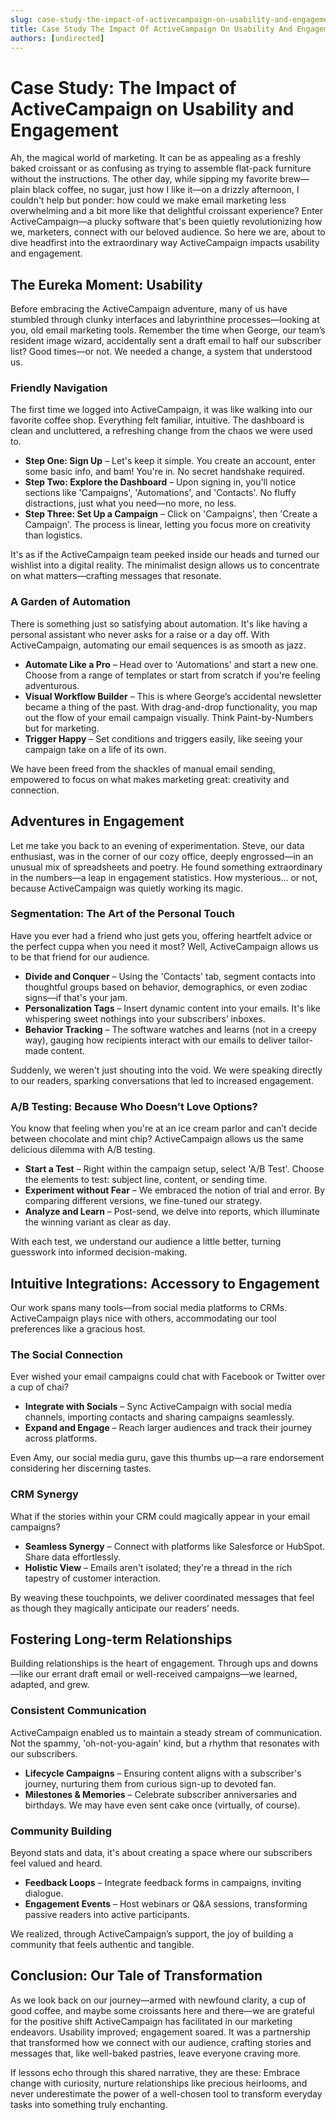 ```yaml
---
slug: case-study-the-impact-of-activecampaign-on-usability-and-engagement
title: Case Study The Impact Of ActiveCampaign On Usability And Engagement
authors: [undirected]
---
```



# Case Study: The Impact of ActiveCampaign on Usability and Engagement

Ah, the magical world of marketing. It can be as appealing as a freshly baked croissant or as confusing as trying to assemble flat-pack furniture without the instructions. The other day, while sipping my favorite brew—plain black coffee, no sugar, just how I like it—on a drizzly afternoon, I couldn't help but ponder: how could we make email marketing less overwhelming and a bit more like that delightful croissant experience? Enter ActiveCampaign—a plucky software that's been quietly revolutionizing how we, marketers, connect with our beloved audience. So here we are, about to dive headfirst into the extraordinary way ActiveCampaign impacts usability and engagement.

## The Eureka Moment: Usability

Before embracing the ActiveCampaign adventure, many of us have stumbled through clunky interfaces and labyrinthine processes—looking at you, old email marketing tools. Remember the time when George, our team’s resident image wizard, accidentally sent a draft email to half our subscriber list? Good times—or not. We needed a change, a system that understood us.

### Friendly Navigation

The first time we logged into ActiveCampaign, it was like walking into our favorite coffee shop. Everything felt familiar, intuitive. The dashboard is clean and uncluttered, a refreshing change from the chaos we were used to.

- **Step One: Sign Up** – Let's keep it simple. You create an account, enter some basic info, and bam! You're in. No secret handshake required.
- **Step Two: Explore the Dashboard** – Upon signing in, you'll notice sections like 'Campaigns', 'Automations', and 'Contacts'. No fluffy distractions, just what you need—no more, no less.
- **Step Three: Set Up a Campaign** – Click on 'Campaigns', then 'Create a Campaign'. The process is linear, letting you focus more on creativity than logistics.

It's as if the ActiveCampaign team peeked inside our heads and turned our wishlist into a digital reality. The minimalist design allows us to concentrate on what matters—crafting messages that resonate.

### A Garden of Automation

There is something just so satisfying about automation. It's like having a personal assistant who never asks for a raise or a day off. With ActiveCampaign, automating our email sequences is as smooth as jazz.

- **Automate Like a Pro** – Head over to 'Automations' and start a new one. Choose from a range of templates or start from scratch if you're feeling adventurous.
- **Visual Workflow Builder** – This is where George’s accidental newsletter became a thing of the past. With drag-and-drop functionality, you map out the flow of your email campaign visually. Think Paint-by-Numbers but for marketing.
- **Trigger Happy** – Set conditions and triggers easily, like seeing your campaign take on a life of its own.

We have been freed from the shackles of manual email sending, empowered to focus on what makes marketing great: creativity and connection.

## Adventures in Engagement

Let me take you back to an evening of experimentation. Steve, our data enthusiast, was in the corner of our cozy office, deeply engrossed—in an unusual mix of spreadsheets and poetry. He found something extraordinary in the numbers—a leap in engagement statistics. How mysterious... or not, because ActiveCampaign was quietly working its magic.

### Segmentation: The Art of the Personal Touch

Have you ever had a friend who just gets you, offering heartfelt advice or the perfect cuppa when you need it most? Well, ActiveCampaign allows us to be that friend for our audience.

- **Divide and Conquer** – Using the 'Contacts' tab, segment contacts into thoughtful groups based on behavior, demographics, or even zodiac signs—if that's your jam.
- **Personalization Tags** – Insert dynamic content into your emails. It's like whispering sweet nothings into your subscribers’ inboxes.
- **Behavior Tracking** – The software watches and learns (not in a creepy way), gauging how recipients interact with our emails to deliver tailor-made content.

Suddenly, we weren't just shouting into the void. We were speaking directly to our readers, sparking conversations that led to increased engagement.

### A/B Testing: Because Who Doesn’t Love Options?

You know that feeling when you're at an ice cream parlor and can’t decide between chocolate and mint chip? ActiveCampaign allows us the same delicious dilemma with A/B testing.

- **Start a Test** – Right within the campaign setup, select 'A/B Test'. Choose the elements to test: subject line, content, or sending time.
- **Experiment without Fear** – We embraced the notion of trial and error. By comparing different versions, we fine-tuned our strategy.
- **Analyze and Learn** – Post-send, we delve into reports, which illuminate the winning variant as clear as day.

With each test, we understand our audience a little better, turning guesswork into informed decision-making.

## Intuitive Integrations: Accessory to Engagement

Our work spans many tools—from social media platforms to CRMs. ActiveCampaign plays nice with others, accommodating our tool preferences like a gracious host.

### The Social Connection

Ever wished your email campaigns could chat with Facebook or Twitter over a cup of chai?

- **Integrate with Socials** – Sync ActiveCampaign with social media channels, importing contacts and sharing campaigns seamlessly.
- **Expand and Engage** – Reach larger audiences and track their journey across platforms.

Even Amy, our social media guru, gave this thumbs up—a rare endorsement considering her discerning tastes.

### CRM Synergy

What if the stories within your CRM could magically appear in your email campaigns?

- **Seamless Synergy** – Connect with platforms like Salesforce or HubSpot. Share data effortlessly.
- **Holistic View** – Emails aren't isolated; they're a thread in the rich tapestry of customer interaction.

By weaving these touchpoints, we deliver coordinated messages that feel as though they magically anticipate our readers’ needs.

## Fostering Long-term Relationships

Building relationships is the heart of engagement. Through ups and downs—like our errant draft email or well-received campaigns—we learned, adapted, and grew.

### Consistent Communication

ActiveCampaign enabled us to maintain a steady stream of communication. Not the spammy, 'oh-not-you-again' kind, but a rhythm that resonates with our subscribers.

- **Lifecycle Campaigns** – Ensuring content aligns with a subscriber's journey, nurturing them from curious sign-up to devoted fan.
- **Milestones & Memories** – Celebrate subscriber anniversaries and birthdays. We may have even sent cake once (virtually, of course).

### Community Building

Beyond stats and data, it's about creating a space where our subscribers feel valued and heard.

- **Feedback Loops** – Integrate feedback forms in campaigns, inviting dialogue.
- **Engagement Events** – Host webinars or Q&A sessions, transforming passive readers into active participants.

We realized, through ActiveCampaign’s support, the joy of building a community that feels authentic and tangible.

## Conclusion: Our Tale of Transformation

As we look back on our journey—armed with newfound clarity, a cup of good coffee, and maybe some croissants here and there—we are grateful for the positive shift ActiveCampaign has facilitated in our marketing endeavors. Usability improved; engagement soared. It was a partnership that transformed how we connect with our audience, crafting stories and messages that, like well-baked pastries, leave everyone craving more.

If lessons echo through this shared narrative, they are these: Embrace change with curiosity, nurture relationships like precious heirlooms, and never underestimate the power of a well-chosen tool to transform everyday tasks into something truly enchanting.